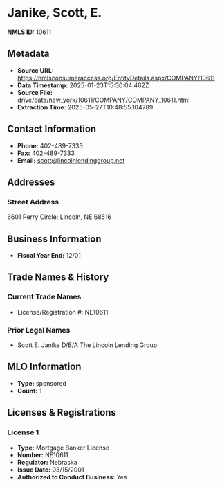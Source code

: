 # Janike, Scott, E.

**NMLS ID:** 10611

## Metadata
- **Source URL:** https://nmlsconsumeraccess.org/EntityDetails.aspx/COMPANY/10611
- **Data Timestamp:** 2025-01-23T15:30:04.462Z
- **Source File:** drive/data/new_york/10611/COMPANY/COMPANY_10611.html
- **Extraction Time:** 2025-05-27T10:48:55.104789

## Contact Information
- **Phone:** 402-489-7333
- **Fax:** 402-489-7333
- **Email:** scott@lincolnlendinggroup.net

## Addresses
### Street Address
6601 Perry Circle; Lincoln, NE 68516

## Business Information
- **Fiscal Year End:** 12/01

## Trade Names & History
### Current Trade Names
- License/Registration #: NE10611

### Prior Legal Names
- Scott E. Janike D/B/A The Lincoln Lending Group

## MLO Information
- **Type:** sponsored
- **Count:** 1

## Licenses & Registrations

### License 1
- **Type:** Mortgage Banker License
- **Number:** NE10611
- **Regulator:** Nebraska
- **Issue Date:** 03/15/2001
- **Authorized to Conduct Business:** Yes
